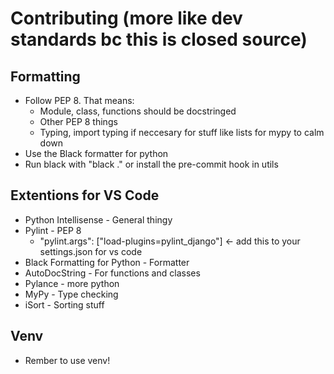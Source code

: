 # Contributing (more like dev standards bc this is closed source)

## Formatting

* Follow PEP 8. That means:
  * Module, class, functions should be docstringed
  * Other PEP 8 things
  * Typing, import typing if neccesary for stuff like lists for mypy to calm down
* Use the Black formatter for python
* Run black with "black ." or install the pre-commit hook in utils

## Extentions for VS Code

* Python Intellisense - General thingy
* Pylint - PEP 8
  * "pylint.args": ["load-plugins=pylint_django"] <- add this to your settings.json for vs code
* Black Formatting for Python - Formatter
* AutoDocString -  For functions and classes
* Pylance - more python
* MyPy - Type checking
* iSort - Sorting stuff

## Venv

* Rember to use venv!
